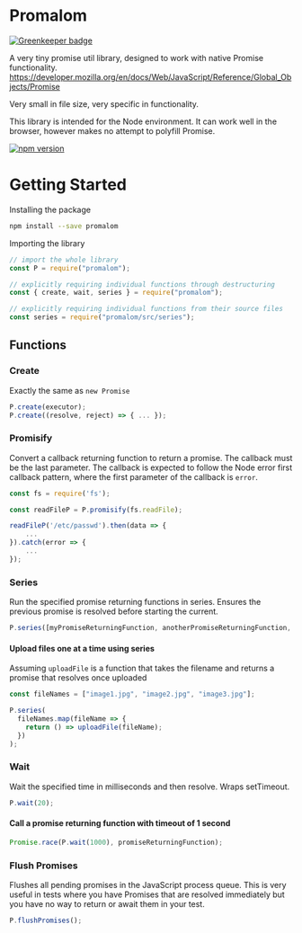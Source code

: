 # Promalom

[![Greenkeeper badge](https://badges.greenkeeper.io/rosswarren/promalom.svg)](https://greenkeeper.io/)

A very tiny promise util library, designed to work with native Promise functionality. https://developer.mozilla.org/en/docs/Web/JavaScript/Reference/Global_Objects/Promise

Very small in file size, very specific in functionality.

This library is intended for the Node environment. It can work well in the browser, however makes no attempt to polyfill Promise.

[![npm version](https://img.shields.io/npm/v/promalom.svg?style=flat-square)](https://www.npmjs.com/package/promalom)

# Getting Started

Installing the package

```sh
npm install --save promalom
```

Importing the library

```js
// import the whole library
const P = require("promalom");

// explicitly requiring individual functions through destructuring
const { create, wait, series } = require("promalom");

// explicitly requiring individual functions from their source files
const series = require("promalom/src/series");
```

## Functions

### Create

Exactly the same as `new Promise`

```js
P.create(executor);
P.create((resolve, reject) => { ... });
```

### Promisify

Convert a callback returning function to return a promise. The callback must be the last parameter.
The callback is expected to follow the Node error first callback pattern, where the first parameter of the callback is `error`.

```js
const fs = require('fs');

const readFileP = P.promisify(fs.readFile);

readFileP('/etc/passwd').then(data => {
    ...
}).catch(error => {
    ...
});
```

### Series

Run the specified promise returning functions in series. Ensures the previous promise is resolved before starting the current.

```js
P.series([myPromiseReturningFunction, anotherPromiseReturningFunction, someOtherPromiseReturningFunction]);
```

#### Upload files one at a time using series

Assuming `uploadFile` is a function that takes the filename and returns a promise that resolves once uploaded

```js
const fileNames = ["image1.jpg", "image2.jpg", "image3.jpg"];

P.series(
  fileNames.map(fileName => {
    return () => uploadFile(fileName);
  })
);
```

### Wait

Wait the specified time in milliseconds and then resolve. Wraps setTimeout.

```js
P.wait(20);
```

#### Call a promise returning function with timeout of 1 second

```js
Promise.race(P.wait(1000), promiseReturningFunction);
```

### Flush Promises

Flushes all pending promises in the JavaScript process queue. This is very useful in tests where you have Promises that are resolved immediately but you have no way to return or await them in your test.

```js
P.flushPromises();
```
